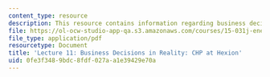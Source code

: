 ```yaml
---
content_type: resource
description: This resource contains information regarding business decisions in reality.
file: https://ol-ocw-studio-app-qa.s3.amazonaws.com/courses/15-031j-energy-decisions-markets-and-policies-spring-2012/0fe3f3489bdc8fdf027aa1e39429e70a_MIT15_031JS12_lec11.pdf
file_type: application/pdf
resourcetype: Document
title: 'Lecture 11: Business Decisions in Reality: CHP at Hexion'
uid: 0fe3f348-9bdc-8fdf-027a-a1e39429e70a
---
```

